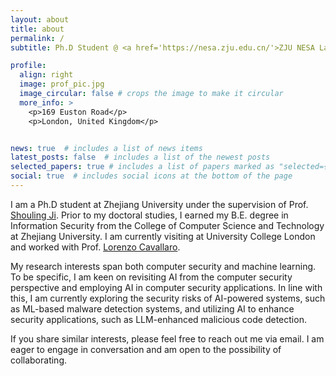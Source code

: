 ```yaml
---
layout: about
title: about
permalink: /
subtitle: Ph.D Student @ <a href='https://nesa.zju.edu.cn/'>ZJU NESA Lab</a>, <a href='http://www.en.cs.zju.edu.cn/'>College of Computer Science and Technology, Zhejiang University</a><br>Supervised by <a href='https://person.zju.edu.cn/en/sji'>Prof. Shouling Ji</a><br/>Academic Visitor @ <a href='https://s2lab.cs.ucl.ac.uk/'>UCL S2Lab</a>, <a href='https://www.ucl.ac.uk/computer-science/'>Department of Computer Science, University College London</a><br>Worked with <a href='https://s2lab.cs.ucl.ac.uk/people/sullivan/'>Prof. Lorenzo Cavallaro</a>

profile:
  align: right
  image: prof_pic.jpg
  image_circular: false # crops the image to make it circular
  more_info: >
    <p>169 Euston Road</p>
    <p>London, United Kingdom</p>


news: true  # includes a list of news items
latest_posts: false  # includes a list of the newest posts
selected_papers: true # includes a list of papers marked as "selected={true}"
social: true  # includes social icons at the bottom of the page
---
```


I am a Ph.D student at Zhejiang University under the supervision of Prof. [Shouling Ji](https://person.zju.edu.cn/en/sji). Prior to my doctoral studies, I earned my B.E. degree in Information Security from the College of Computer Science and Technology at Zhejiang University. I am currently visiting at University College London and worked with Prof. [Lorenzo Cavallaro](https://s2lab.cs.ucl.ac.uk/people/sullivan/).

My research interests span both computer security and machine learning. To be specific, I am keen on revisiting AI from the computer security perspective and employing AI in computer security applications.  In line with this, I am currently exploring the security risks of AI-powered systems, such as ML-based malware detection systems, and utilizing AI to enhance security applications, such as LLM-enhanced malicious code detection.

If you share similar interests, please feel free to reach out me via email. I am eager to engage in conversation and am open to the possibility of collaborating.
